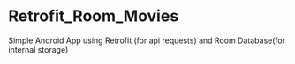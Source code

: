 # Retrofit_Room_Movies
Simple Android App using Retrofit (for api requests) and Room Database(for internal storage)
